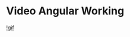 # Video Angular Working


[!gif](https://github.com/cristianmoreiraa/Angular-SXE/blob/main/Angular.gif)
